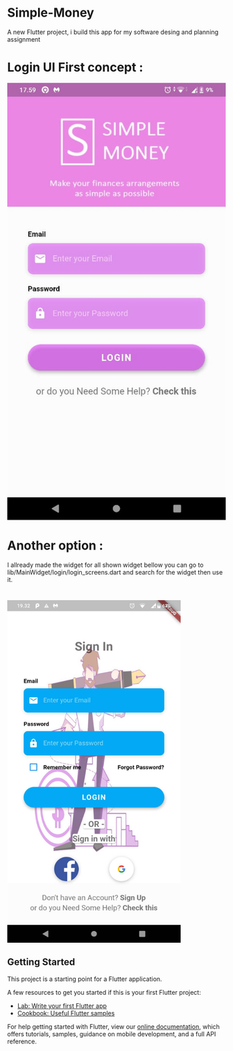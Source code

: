 # Simple-Money

A new Flutter project, i build this app for my software desing and planning assignment


# Login UI First concept :

![Login UI ](https://github.com/dendiaryar/SimpleMoney-prototype/blob/master/Pembaharuan%20tampilan%20login.jpeg)

# Another option :
I allready made the widget for all shown widget bellow you can go to
lib/MainWidget/login/login_screens.dart and search for the widget then use it.

#
<img src="https://github.com/dendiaryar/SimpleMoney-prototype/blob/master/101206.jpg" width="400" height="790">


## Getting Started

This project is a starting point for a Flutter application.

A few resources to get you started if this is your first Flutter project:

- [Lab: Write your first Flutter app](https://flutter.dev/docs/get-started/codelab)
- [Cookbook: Useful Flutter samples](https://flutter.dev/docs/cookbook)

For help getting started with Flutter, view our
[online documentation](https://flutter.dev/docs), which offers tutorials,
samples, guidance on mobile development, and a full API reference.
